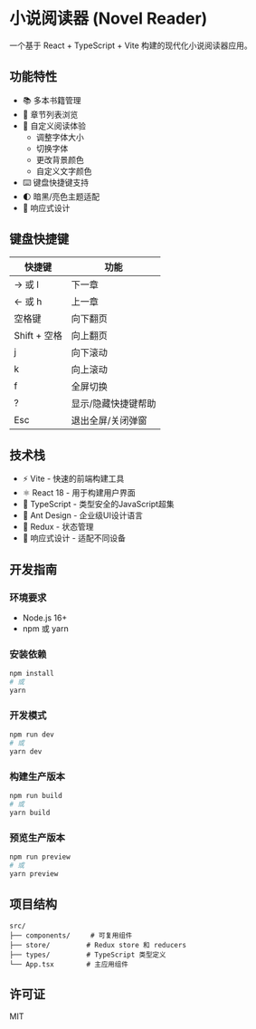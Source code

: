 # 小说阅读器 (Novel Reader)

一个基于 React + TypeScript + Vite 构建的现代化小说阅读器应用。

## 功能特性

- 📚 多本书籍管理
- 📖 章节列表浏览
- 🎨 自定义阅读体验
  - 调整字体大小
  - 切换字体
  - 更改背景颜色
  - 自定义文字颜色
- ⌨️ 键盘快捷键支持
- 🌓 暗黑/亮色主题适配
- 📱 响应式设计

## 键盘快捷键

| 快捷键 | 功能 |
|--------|------|
| → 或 l | 下一章 |
| ← 或 h | 上一章 |
| 空格键 | 向下翻页 |
| Shift + 空格 | 向上翻页 |
| j | 向下滚动 |
| k | 向上滚动 |
| f | 全屏切换 |
| ? | 显示/隐藏快捷键帮助 |
| Esc | 退出全屏/关闭弹窗 |

## 技术栈

- ⚡ Vite - 快速的前端构建工具
- ⚛️ React 18 - 用于构建用户界面
- 🔵 TypeScript - 类型安全的JavaScript超集
- 🎨 Ant Design - 企业级UI设计语言
- 🔄 Redux - 状态管理
- 📱 响应式设计 - 适配不同设备

## 开发指南

### 环境要求

- Node.js 16+
- npm 或 yarn

### 安装依赖

```bash
npm install
# 或
yarn
```

### 开发模式

```bash
npm run dev
# 或
yarn dev
```

### 构建生产版本

```bash
npm run build
# 或
yarn build
```

### 预览生产版本

```bash
npm run preview
# 或
yarn preview
```

## 项目结构

```
src/
├── components/     # 可复用组件
├── store/         # Redux store 和 reducers
├── types/         # TypeScript 类型定义
└── App.tsx        # 主应用组件
```

## 许可证

MIT
